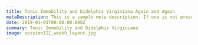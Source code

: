 ```yaml
---
title: Tonic Immobility and Didelphis Virginiana Again and Again
metaDescription: This is a sample meta description. If one is not present in your page/project's front matter, the default metadata.desciption will be used instead.
date: 2019-01-01T00:00:00.000Z
summary: Tonic Immobility and Didelphis Virginiana
image: sessionIII_week9_layout.jpg
---
```


